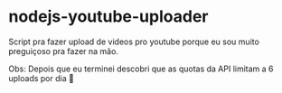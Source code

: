 # nodejs-youtube-uploader

Script pra fazer upload de videos pro youtube porque eu sou muito preguiçoso pra fazer na mão.

Obs: Depois que eu terminei descobri que as quotas da API limitam a 6 uploads por dia 🥹
